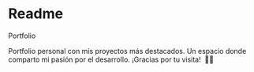 # Readme
Portfolio


Portfolio personal con mis proyectos más destacados. Un espacio donde comparto mi pasión por el desarrollo. ¡Gracias por tu visita!
 🚀🔥